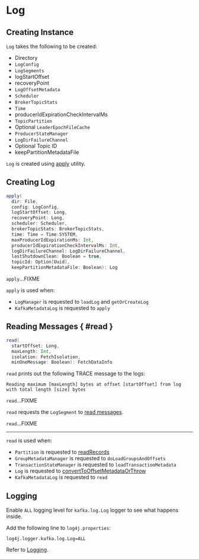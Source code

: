 # Log

## Creating Instance

`Log` takes the following to be created:

* <span id="_dir"> Directory
* <span id="config"> `LogConfig`
* <span id="segments"> `LogSegments`
* <span id="logStartOffset"> logStartOffset
* <span id="recoveryPoint"> recoveryPoint
* <span id="nextOffsetMetadata"> `LogOffsetMetadata`
* <span id="scheduler"> `Scheduler`
* <span id="brokerTopicStats"> `BrokerTopicStats`
* <span id="time"> `Time`
* <span id="producerIdExpirationCheckIntervalMs"> producerIdExpirationCheckIntervalMs
* <span id="topicPartition"> `TopicPartition`
* <span id="leaderEpochCache"> Optional `LeaderEpochFileCache`
* <span id="producerStateManager"> `ProducerStateManager`
* <span id="logDirFailureChannel"> `LogDirFailureChannel`
* <span id="_topicId"> Optional Topic ID
* <span id="keepPartitionMetadataFile"> keepPartitionMetadataFile

`Log` is created using [apply](#apply) utility.

## <span id="apply"> Creating Log

```scala
apply(
  dir: File,
  config: LogConfig,
  logStartOffset: Long,
  recoveryPoint: Long,
  scheduler: Scheduler,
  brokerTopicStats: BrokerTopicStats,
  time: Time = Time.SYSTEM,
  maxProducerIdExpirationMs: Int,
  producerIdExpirationCheckIntervalMs: Int,
  logDirFailureChannel: LogDirFailureChannel,
  lastShutdownClean: Boolean = true,
  topicId: Option[Uuid],
  keepPartitionMetadataFile: Boolean): Log
```

`apply`...FIXME

`apply` is used when:

* `LogManager` is requested to `loadLog` and `getOrCreateLog`
* `KafkaMetadataLog` is requested to `apply`

## Reading Messages { #read }

```scala
read(
  startOffset: Long,
  maxLength: Int,
  isolation: FetchIsolation,
  minOneMessage: Boolean): FetchDataInfo
```

`read` prints out the following TRACE message to the logs:

```text
Reading maximum [maxLength] bytes at offset [startOffset] from log with total length [size] bytes
```

`read`...FIXME

`read` requests the `LogSegment` to [read messages](log/LogSegment.md#read).

`read`...FIXME

---

`read` is used when:

* `Partition` is requested to [readRecords](Partition.md#readRecords)
* `GroupMetadataManager` is requested to `doLoadGroupsAndOffsets`
* `TransactionStateManager` is requested to `loadTransactionMetadata`
* `Log` is requested to [convertToOffsetMetadataOrThrow](#convertToOffsetMetadataOrThrow)
* `KafkaMetadataLog` is requested to `read`

## Logging

Enable `ALL` logging level for `kafka.log.Log` logger to see what happens inside.

Add the following line to `log4j.properties`:

```text
log4j.logger.kafka.log.Log=ALL
```

Refer to [Logging](logging.md).
